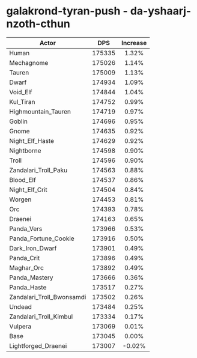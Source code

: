 # galakrond-tyran-push - da-yshaarj-nzoth-cthun
| Actor | DPS | Increase |
|---|:---:|:---:|
|Human|175335|1.32%|
|Mechagnome|175026|1.14%|
|Tauren|175009|1.13%|
|Dwarf|174934|1.09%|
|Void_Elf|174844|1.04%|
|Kul_Tiran|174752|0.99%|
|Highmountain_Tauren|174719|0.97%|
|Goblin|174696|0.95%|
|Gnome|174635|0.92%|
|Night_Elf_Haste|174629|0.92%|
|Nightborne|174598|0.90%|
|Troll|174596|0.90%|
|Zandalari_Troll_Paku|174563|0.88%|
|Blood_Elf|174537|0.86%|
|Night_Elf_Crit|174504|0.84%|
|Worgen|174453|0.81%|
|Orc|174393|0.78%|
|Draenei|174163|0.65%|
|Panda_Vers|173966|0.53%|
|Panda_Fortune_Cookie|173916|0.50%|
|Dark_Iron_Dwarf|173901|0.49%|
|Panda_Crit|173896|0.49%|
|Maghar_Orc|173892|0.49%|
|Panda_Mastery|173666|0.36%|
|Panda_Haste|173517|0.27%|
|Zandalari_Troll_Bwonsamdi|173502|0.26%|
|Undead|173484|0.25%|
|Zandalari_Troll_Kimbul|173334|0.17%|
|Vulpera|173069|0.01%|
|Base|173045|0.00%|
|Lightforged_Draenei|173007|-0.02%|
